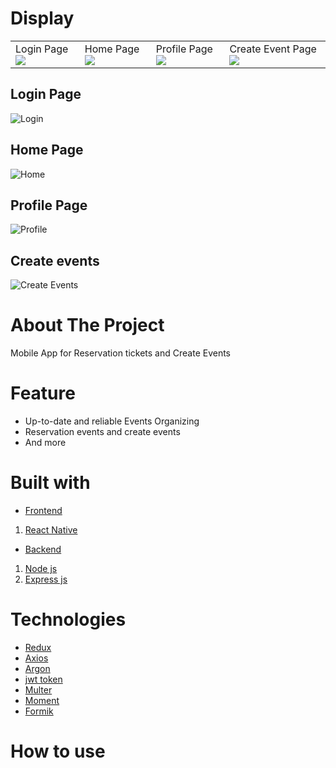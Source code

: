 
# Display

<table>
  <tr>
    <td valign="top">Login Page<img src="src/assets/images/login.jpg"/></td>
    <td valign="top">Home Page<img src="src/assets/images/home.jpg"/></td>
    <td valign="top">Profile Page<img src="src/assets/images/edit-profile.jpg"/></td>
    <td valign="top">Create Event Page<img src="src/assets/images/create-event.jpg"/></td>
  </tr>
</table>

## Login Page
![Login](src/assets/images/login.jpg)
## Home Page
![Home](src/assets/images/home.jpg)
## Profile Page
![Profile](src/assets/images/edit-profile.jpg)
## Create events
![Create Events](src/assets/images/create-event.jpg)
  


# About The Project

Mobile App for Reservation tickets and Create Events

# Feature

- Up-to-date and reliable Events Organizing
- Reservation events and create events
- And more

# Built with

- [Frontend]()
1. [React Native](https://reactnative.dev/)

- [Backend]()
1. [Node js](https://nodejs.org/en/)
2. [Express js](https://expressjs.com/en/starter/installing.html)

# Technologies
- [Redux](https://redux.js.org/)
- [Axios](https://axios-http.com/docs/intro)
- [Argon](https://www.npmjs.com/package/argon2)
- [jwt token](https://www.npmjs.com/package/jsonwebtoken)
- [Multer](https://www.npmjs.com/package/multer)
- [Moment](https://momentjs.com/)
- [Formik](https://formik.org/)


# How to use
